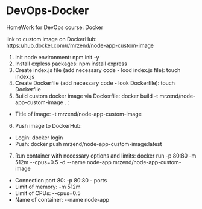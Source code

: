 # DevOps-Docker
HomeWork for DevOps course: Docker

link to custom image on DockerHub: https://hub.docker.com/r/mrzend/node-app-custom-image

1. Init node environment: npm init -y
2. Install expless packages: npm install express
3. Create index.js file (add necessary code - lood index.js file): touch index.js
4. Create Dockerfile (add necessary code - look Dockerfile): touch Dockerfile
5. Build custom docker image via Dockerfile: docker build -t mrzend/node-app-custom-image . :
- Title of image: -t mrzend/node-app-custom-image
6. Push image to DockerHub:
- Login: docker login
- Push: docker push mrzend/node-app-custom-image:latest
7. Run container with necessary options and limits: 
docker run -p 80:80 -m 512m --cpus=0.5 -d --name node-app mrzend/node-app-custom-image
- Connection port 80: -p 80:80 - ports
- Limit of memory: -m 512m
- Limit of CPUs: --cpus=0.5
- Name of container: --name node-app
